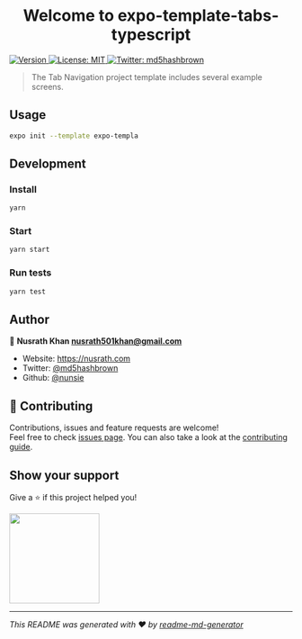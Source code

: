 <h1 align="center">Welcome to expo-template-tabs-typescript</h1>
<p>
  <a href="https://www.npmjs.com/package/expo-template-tabs-typescript" target="_blank">
    <img alt="Version" src="https://img.shields.io/npm/v/expo-template-tabs-typescript.svg">
  </a>
  <a href="#" target="_blank">
    <img alt="License: MIT" src="https://img.shields.io/badge/License-MIT-yellow.svg" />
  </a>
  <a href="https://twitter.com/md5hashbrown" target="_blank">
    <img alt="Twitter: md5hashbrown" src="https://img.shields.io/twitter/follow/md5hashbrown.svg?style=social" />
  </a>
</p>

> The Tab Navigation project template includes several example screens.

## Usage

```sh
expo init --template expo-templa
```

## Development

### Install

```sh
yarn
```

### Start

```sh
yarn start
```

### Run tests

```sh
yarn test
```

## Author

👤 **Nusrath Khan <nusrath501khan@gmail.com>**

- Website: https://nusrath.com
- Twitter: [@md5hashbrown](https://twitter.com/md5hashbrown)
- Github: [@nunsie](https://github.com/nunsie)

## 🤝 Contributing

Contributions, issues and feature requests are welcome!<br />Feel free to check [issues page](https://github.com/nunsie/expo-template-tabs-typescript/issues). You can also take a look at the [contributing guide](https://github.com/ryanmcdermott/clean-code-javascript/blob/master/README.md).

## Show your support

Give a ⭐️ if this project helped you!

<a href="https://www.patreon.com/nunsie">
  <img src="https://c5.patreon.com/external/logo/become_a_patron_button@2x.png" width="160">
</a>

---

_This README was generated with ❤️ by [readme-md-generator](https://github.com/kefranabg/readme-md-generator)_
